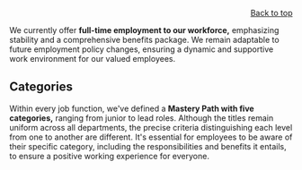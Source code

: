 <div id="readme" class="Box-body readme blob js-code-block-container">
<article class="markdown-body entry-content p-3 p-md-6" itemprop="text">
<p align="right">
<a href="https://github.com/oreol-ag/oreol-web#--advanced-computing-technologies">Back to top</a>
</p>

We currently offer **full-time employment to our workforce,** emphasizing stability and a comprehensive benefits package. We remain adaptable to future employment policy changes, ensuring a dynamic and supportive work environment for our valued employees.

## Categories
Within every job function, we've defined a **Mastery Path with five categories,** ranging from junior to lead roles. Although the titles remain uniform across all departments, the precise criteria distinguishing each level from one to another are different. It's essential for employees to be aware of their specific category, including the responsibilities and benefits it entails, to ensure a positive working experience for everyone.